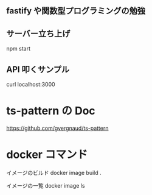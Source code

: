## fastify や関数型プログラミングの勉強

## サーバー立ち上げ

npm start

## API 叩くサンプル

curl localhost:3000

# ts-pattern の Doc

https://github.com/gvergnaud/ts-pattern

# docker コマンド

イメージのビルド
docker image build .

イメージの一覧
docker image ls
